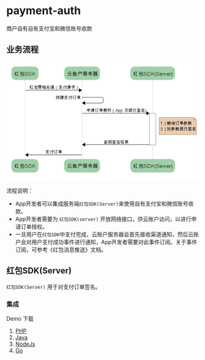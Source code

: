 # payment-auth

商户自有自有支付宝和微信账号收款

## 业务流程

![flowchart](flowchart.png)


流程说明：

- App开发者可以集成服务端`红包SDK(Server)`来使用自有支付宝和微信账号收款。
- App开发者需要为 `红包SDK(server)` 开放网络接口，供云账户访问，以进行申请订单授权。
- 一旦用户在`红包SDK`中支付完成，云账户服务器会首先接收渠道通知，然后云账户会对用户支付成功事件进行通知，App开发者需要对此事件订阅。关于事件订阅，可参考《红包消息推送》文档。

## 红包SDK(Server) 

`红包SDK(Server)` 用于对支付订单签名。

### 集成

Demo 下载

1. [PHP](php)
1. [Java](java)
1. [NodeJs](nodejs)
1. [Go](go)



